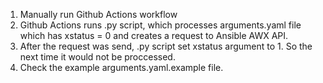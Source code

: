 1) Manually run Github Actions workflow
2) Github Actions runs .py script, which processes arguments.yaml file which has xstatus = 0 and creates a request to Ansible AWX API.
3) After the request was send, .py script set xstatus argument to 1. So the next time it would not be proccessed.
4) Check the example arguments.yaml.example file.




